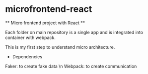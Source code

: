 # microfrontend-react

** Micro frontend project with React **

Each folder on main repository is a single app and is integrated into container with webpack.

This is my first step to understand micro architecture.

- Dependencies

Faker: to create fake data \n
Webpack: to create communication
